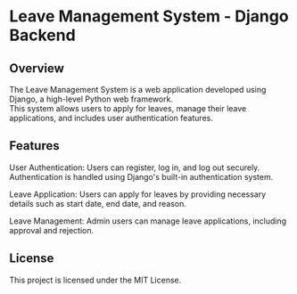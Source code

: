 # Leave Management System - Django Backend

## Overview
The Leave Management System is a web application developed using Django, a high-level Python web framework. <br>
This system allows users to apply for leaves, manage their leave applications, and includes user authentication features.


## Features

User Authentication: Users can register, log in, and log out securely. Authentication is handled using Django's built-in authentication system.

Leave Application: Users can apply for leaves by providing necessary details such as start date, end date, and reason.

Leave Management: Admin users can manage leave applications, including approval and rejection.

## License
This project is licensed under the MIT License.
